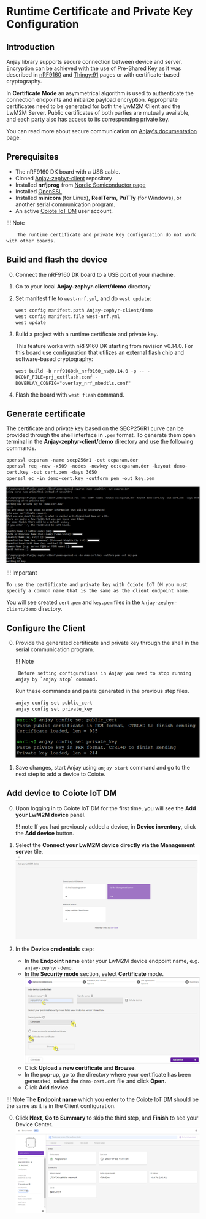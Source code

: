 # Runtime Certificate and Private Key Configuration

## Introduction
Anjay library supports secure connection between device and server. Encryption can be achieved with the use of Pre-Shared Key as it was described in [nRF9160](nRF9160.md) and [Thingy:91](Thingy91.md) pages or with certificate-based cryptography.

In **Certificate Mode** an asymmetrical algorithm is used to authenticate the connection endpoints and initialize payload encryption. Appropriate certificates need to be generated for both the LwM2M Client and the LwM2M Server. Public certificates of both parties are mutually available, and each party also has access to its corresponding private key.

You can read more about secure communication on [Anjay's documentation](https://avsystem.github.io/Anjay-doc/BasicClient/BC-Security.html) page.

## Prerequisites
* The nRF9160 DK board with a USB cable.
* Cloned [Anjay-zephyr-client](https://github.com/AVSystem/Anjay-zephyr-client#getting-started) repository
* Installed **nrfjprog** from [Nordic Semiconductor page](https://www.nordicsemi.com/Products/Development-tools/nrf-command-line-tools/download)
* Installed [OpenSSL](https://www.openssl.org/source/)
* Installed **minicom** (for Linux), **RealTerm**, **PuTTy** (for Windows), or another serial communication program.
* An active [Coiote IoT DM](https://eu.iot.avsystem.cloud/) user account.

!!! Note

        The runtime certificate and private key configuration do not work with other boards.

## Build and flash the device
0. Connect the nRF9160 DK board to a USB port of your machine.
0. Go to your local **Anjay-zephyr-client/demo** directory
0. Set manifest file to `west-nrf.yml`, and do `west update`:

    ```
    west config manifest.path Anjay-zephyr-client/demo
    west config manifest.file west-nrf.yml
    west update
    ```

0. Build a project with a runtime certificate and private key.

    This feature works with nRF9160 DK starting from revision v0.14.0. For this board use configuration that utilizes an external flash chip and software-based cryptography:

    ```
    west build -b nrf9160dk_nrf9160_ns@0.14.0 -p -- -DCONF_FILE=prj_extflash.conf -DOVERLAY_CONFIG="overlay_nrf_mbedtls.conf"
    ```

0. Flash the board with `west flash` command.

## Generate certificate
The certificate and private key based on the SECP256R1 curve can be provided through the shell interface in `.pem` format. To generate them open terminal in the **Anjay-zephyr-client/demo** directory and use the following commands.

```
openssl ecparam -name secp256r1 -out ecparam.der
openssl req -new -x509 -nodes -newkey ec:ecparam.der -keyout demo-cert.key -out cert.pem -days 3650
openssl ec -in demo-cert.key -outform pem -out key.pem
```

![Fragment of creating certificates](images/create_cert.png)

!!! Important

    To use the certificate and private key with Coiote IoT DM you must specify a common name that is the same as the client endpoint name.

You will see created `cert.pem` and `key.pem` files in the `Anjay-zephyr-client/demo` directory.

## Configure the Client
0. Provide the generated certificate and private key through the shell in the serial communication program.

    !!! Note

        Before setting configurations in Anjay you need to stop running Anjay by `anjay stop` command.

    Run these commands and paste generated in the previous step files.

    ```
    anjay config set public_cert
    anjay config set private_key
    ```

    ![Generate certificate in Anjay](images/anjay_cert.png)

0. Save changes, start Anjay using `anjay start` command and go to the next step to add a device to Coiote.

## Add device to Coiote IoT DM

0. Upon logging in to Coiote IoT DM for the first time, you will see the **Add your LwM2M device** panel.

    !!! note
        If you had previously added a device, in **Device inventory**, click the **Add device** button.

0. Select the **Connect your LwM2M device directly via the Management server** tile.
   ![Add via Mgmt](images/ex1.3.png "Add via Mgmt")
0. In the **Device credentials** step:
     - In the **Endpoint name** enter your LwM2M device endpoint name, e.g. `anjay-zephyr-demo`.
     - In the **Security mode** section, select **Certificate** mode.
        ![Device credentials step](images/add_mgmt_cert.png "Device credentials step")
     - Click **Upload a new certificate** and **Browse**.
     - In the pop-up, go to the directory where your certificate has been generated, select the `demo-cert.crt` file and click **Open**.
     - Click **Add device**.

!!! Note
    The **Endpoint name** which you enter to the Coiote IoT DM should be the same as it is in the Client configuration.

0. Click **Next**, **Go to Summary** to skip the third step, and **Finish** to see your Device Center.
    ![Registered device](images/registered_cert.png "Registered device")

